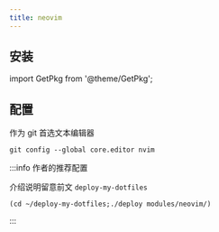 ```yaml
---
title: neovim
---
```


## 安装

import GetPkg from '@theme/GetPkg';

<GetPkg name="neovim" dnf apt scoop/>

## 配置

作为 git 首选文本编辑器

    git config --global core.editor nvim

:::info 作者的推荐配置

介绍说明留意前文 `deploy-my-dotfiles`

    (cd ~/deploy-my-dotfiles;./deploy modules/neovim/)

:::
